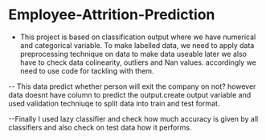 # Employee-Attrition-Prediction

- This project is based on classification output where we have numerical and categorical variable. To make labelled data, we need to apply data preprocessing technique on data to make data useable later we also have to check data colinearity, outliers and Nan values. accordingly we need to use code for tackling with them.

-- This data predict whether person will exit the company on not? however data doesnt have column to predict the output.create output variable and used validation techniuqe to split data into train and test format.

--Finally I used lazy classifier and check how much accuracy is given by all classifiers and also check on test data how it performs.
